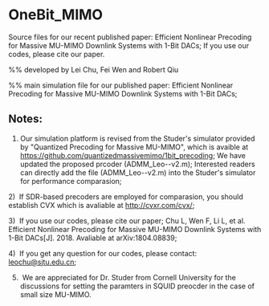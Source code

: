 # OneBit_MIMO

Source files for our recent published paper: Efficient Nonlinear Precoding for Massive MU-MIMO Downlink Systems with 1-Bit DACs;  If you use our codes, please cite our paper.

%% developed by Lei Chu, Fei Wen and Robert Qiu


%% main simulation file for our published paper: Efficient Nonlinear Precoding for Massive MU-MIMO Downlink Systems with 1-Bit DACs; 

## Notes:
1)  Our simulation platform is revised from the Studer's simulator provided by "Quantized Precoding for Massive MU-MIMO", which is  avaible at https://github.com/quantizedmassivemimo/1bit_precoding; We have updated the proposed prcoder (ADMM_Leo--v2.m); Interested readers can directly add the file (ADMM_Leo--v2.m) into the Studer's simulator for performance comparasion; 

2)  If SDR-based precoders are employed for comparasion, you should establish CVX which is avaliable at http://cvxr.com/cvx/;

3)  If you use our codes, please cite our paper; Chu L, Wen F, Li L, et al. Efficient Nonlinear Precoding for Massive MU-MIMO Downlink Systems with 1-Bit DACs[J]. 2018. Avaliable at arXiv:1804.08839;

4)  If you get any question for our codes, please contact: leochu@sjtu.edu.cn;

5)  We are appreciated for Dr. Studer from Cornell University for the discussions for setting the paramters in SQUID preocder in the case of small size MU-MIMO. 


